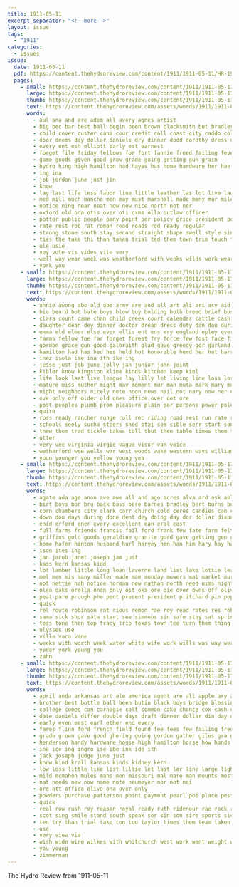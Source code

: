 ```yaml
---
title: 1911-05-11
excerpt_separator: "<!--more-->"
layout: issue
tags:
  - "1911"
categories:
  - issues
issue:
  date: 1911-05-11
  pdf: https://content.thehydroreview.com/content/1911/1911-05-11/HR-1911-05-11.pdf
  pages:
    - small: https://content.thehydroreview.com/content/1911/1911-05-11/small/HR-1911-05-11-01.jpg
      large: https://content.thehydroreview.com/content/1911/1911-05-11/large/HR-1911-05-11-01.jpg
      thumb: https://content.thehydroreview.com/content/1911/1911-05-11/thumbnails/HR-1911-05-11-01.jpg
      text: https://content.thehydroreview.com/assets/words/1911/1911-05-11/HR-1911-05-11-01.txt
      words:
        - aul ana and are adem all avery agnes artist
        - big bec bar best ball begin been brown blacksmith but bradley bank baby ber bros brought bonds board buster bery bridgeport
        - child cover custer cana cour credit call coast city caddo collins county come company cheap con can cost cream
        - door deems day dollar daniels dry dinner dodd dorothy dress deputy dolese done doing during
        - every ent esh elliott early est earnest
        - forget file friday fellows for fort fannie freed failing fever from
        - game goods given good grow grade going getting gun grain
        - hydro hing high hamilton had hayes has home hardware her hae held
        - ing ina
        - job jordan june just jin
        - know
        - lay last life less labor line little leather las lot live law les late lacy lady living loss lied lines
        - med mill much mancha men may must marshall made many mar miles man money more materi miss mean mak mac
        - notice ning near neat now new nice north not ner
        - oxford old ona otis over oti orms olla outlaw officer
        - potter public people pany point per policy price president pow ply peg paul phe part past pet place pittsburg
        - rate rest rob rat roman road roads rod ready regular
        - strong stone south stay second straight shape swell style sin special suit sasso ship she saturday said see sees state saving styles spring sale such summer sat shoe stock service schools saas school scott
        - ties the take thi than taken trial ted them town trim touch tom tin
        - ule usie
        - vey vote vis vides vite very
        - well way wear week was weatherford with weeks wilds work wearing want will worms write went
        - york you
    - small: https://content.thehydroreview.com/content/1911/1911-05-11/small/HR-1911-05-11-02.jpg
      large: https://content.thehydroreview.com/content/1911/1911-05-11/large/HR-1911-05-11-02.jpg
      thumb: https://content.thehydroreview.com/content/1911/1911-05-11/thumbnails/HR-1911-05-11-02.jpg
      text: https://content.thehydroreview.com/assets/words/1911/1911-05-11/HR-1911-05-11-02.txt
      words:
        - annie awong abo ald abe army are aud all art ali ari acy aid alberta admire aby and auld age ave able
        - bia beard bot bate boys blow buy bolding both breed brief bus ber began board bas burn bands bonds been but bag bud band back bis bead ballard bob baud bold burst big bik brick business bear brought blaine borse bix bill bring bitterly better bor boy bors baz body benscoter
        - clara count came chan child creek court calendar cattle cash cowboy conte carver carnegie con confer clay check city cheap congress cabin cad car class christian content cavanagh county change courage chick charles church col come can cant corn care cedar clerk clinton call card chief
        - daughter dean dey dinner doctor dread dress duty dan dou during die dout dear doty down days dungan danger dollar doubt dust dar day dooley decora drop daring
        - emma eld elmer else ever ellis ent ens ery england epley every ence eastern eager even
        - farms fellow foe far forget forest fry force few fost face first fail fon faith felt friday fort forester fone foster fresh for friends fight fires farm farrell forward favor fare fam from fey fetch free fire file
        - gordon grace gun good galbraith glad gave greedy gor garland grade greed gregg guess girt getting given going gust
        - hamilton had has hed hes held hot honorable herd her hut harry honor house him heart home happy head hershey halt high hard henry hills heath hall hinton helen hydro hang hight hamlin huss
        - inez isola ise ina ith ike ing
        - jesse just job june jolly jan junior john joint
        - kibler know kingston kline kinds kitchen keep kiel
        - life look last live league lay lilly let living line loss lose lodge land lin lawless lands little left like low louise losing lad lite love leader list long luck lee lead lot large lynch len lane lean lawton lige later laud ler law
        - mature miss muther might may moment mur man muta mark mary must monday monda mills maud money morn many marvel much moder music most moser made med moat mew mans more mus men mention menary mau members memory
        - night neighbors nicely note noon news nail not nary now ner numbers neigh nation new nai notice noth never
        - ove only off older old ones office over oot ore
        - post peoples plumb prom pleasure plain par persons power pole petty perfect past paper person pew pang prayer pay packard pretty pack private place president parent present part pastor per pieper pearl pinley polley pou pleas public policy pitzer people pass pos pain park pata
        - quire
        - ross ready rancher runge roll rec riding road rest run rate robertson rope red roosevelt ranger rather russel read rant real robins rue rey rates rob room rebekah reason regular range roberts roland race roy
        - schools seely sucha steers shed stai sem sible serr start song saw streets strength spain sweets sage sunda stella secret show shy sister said soon school scott skill sary suter shape sides simple send state say self speed she sick slay shaw sat swartzendruber stewart side sunny south seargent silver saturday such sear shall smith sun sever standing sowe son sunday second sayre setting surprise street sam summer sue spare study save shower see strike short states sul stones sense super sermon sou sum sweet
        - thew thom trad tickle takes toll thut then table times them ten tad teach tag taken thing toward town tines thie the teed tell tra take talk tim tha trom too test try turck than tie tone tory teal ting tail
        - utter
        - very vee virginia virgie vague visor van voice
        - wetherford wee wells war west woods wake western ways williams word will welcome write weal way week why wedlock want well walter was with wild wan wen world water washington words work woo wend while walls waiters wife warn went willing wish wall worth wass wary weatherford
        - youn younger you yellow young yea
    - small: https://content.thehydroreview.com/content/1911/1911-05-11/small/HR-1911-05-11-03.jpg
      large: https://content.thehydroreview.com/content/1911/1911-05-11/large/HR-1911-05-11-03.jpg
      thumb: https://content.thehydroreview.com/content/1911/1911-05-11/thumbnails/HR-1911-05-11-03.jpg
      text: https://content.thehydroreview.com/assets/words/1911/1911-05-11/HR-1911-05-11-03.txt
      words:
        - agate ada age anon ave awe all and ago acres alva ard ask able are
        - birt boys bor bru back bass bere barnes bradley bert burns butter better banker buen but blanchard been buy bie brown bea beith big bei bank baptist business brother bibles
        - corn chambers city clark carr church cold ceres candies can cotton come county carrie christy cashier company clampitt cake cecil cream cad colorado came change collins capers crowell celine caine cecile crean caddo ceo christ cousin cox call
        - down dou days during done dent dey doing day dor dollar dixon deed death daniels daughter dal deering
        - enid erford ener every excellent ean eral east
        - full farms friends francis fail ford frank few fate farm felton frisco free friend funny fei fan for fonda frederick field finder fair from fuel
        - griffins gold goods geraldine granite gord gave getting gen good glad gas gertie general gene green guard gone
        - home hafer hinton husband hurl harvey hen han him hary hay harry hey hin house hall hydro hobart hungate hydes heis hale hare hollister hoover hattie her how helen hazel hald had hot hens has hibbs honor
        - ison ites ing
        - jan jacob janet joseph jam just
        - kass kern kansas kidd
        - lot lamber little long loan laverne land list lake lottie learn last louise laval lace lacy left lewis league lords law
        - mel men mis many miller made mae monday mowers mai market murphy myers mita may maar messer medal madge miss mabel mori mould mangum mon mou mabe mildred
        - not nettie nah notice norman new nathan north need nims night
        - olea oaks orella onan only ost oka ore oie over owns off oliver
        - peat pare prough phe pent present president pritchard pin pope paul paddy per pou price pal pearl pen pastel poe
        - quick
        - rel route robinson rat rious remon rae roy read rates res robert rakes riga ray rickert ruth rien roman robins reap reason
        - sama sick shor sata start see simmons sin safe stay sat springs such sac sunday sons show shew small surprise seed sic sis snyder saturday sun seas salesman slocum short silver seaford store sal sire ser stockton sees straight she south saa seis signs son sister
        - tess tone than top tracy trip texas town tee turn them thing taken treasure tate ton tous tie the trom
        - ulysses use
        - ville vaca vane
        - weeks with worth week water white wife work wills was way weatherford went wheat wheeler west well will wait wide win
        - yoder york young you
        - zahn
    - small: https://content.thehydroreview.com/content/1911/1911-05-11/small/HR-1911-05-11-04.jpg
      large: https://content.thehydroreview.com/content/1911/1911-05-11/large/HR-1911-05-11-04.jpg
      thumb: https://content.thehydroreview.com/content/1911/1911-05-11/thumbnails/HR-1911-05-11-04.jpg
      text: https://content.thehydroreview.com/assets/words/1911/1911-05-11/HR-1911-05-11-04.txt
      words:
        - april anda arkansas art ale america agent are all apple ary able aud and age
        - brother best bottle ball been butin black boys bridge blessing bros buggy bridgeport breeding breed bills book bear brader but blue back bile broncho
        - college comes can carnegie colt common cake chance cox cash car cha con cure choice creek care corns cas carry count clifford champagne cream course city coates county cheap corn clyde cost corner
        - date daniels differ double days draft dinner dollar din day does
        - early even east earl ether end every
        - fares flinn ford french field found fee fees few failing fred fine farmer farm favor from first friday foot for frank forget
        - grade grown gave good ghering going gordon gather giles gra getting games game general
        - henderson handy hardware house high hamilton horse how hands has harry hard her hydro harness herb honor hon handle hungate him half hope hye
        - ina ice ing ingro ise ibe ink ide ith
        - jack joseph judge june just
        - know kind krall kansas kinds kidney kern
        - low loss little like list lillie let last lar line large light longer living
        - mild mcmahon mules mans mon missouri mal mare man mounts most mis mauldin montgomery may matter mont must many more major merit mealy main means mares
        - nat needs new now name note neumeyer nor not nai
        - ore ott office olive ona over only
        - powders purchase patterson point payment pearl poi place pest pretty policy points price public per persons people poles port piano pier present
        - quick
        - real row rush roy reason royal ready ruth ridenour rae rock round range
        - scot sing smile stand south speak sor sin son sire sports sick sunday standing season springs sim see stallion sale shall stands seems sires small school surgeon spring sermon sells service scale single stock slight shelton smith sun
        - ten try than trial take ton too taylor times them team taken tool thad town teacher turn trotter the tree thomas tea trip tim thing
        - use
        - very view via
        - wish wide wire wilkes with whitchurch west work went weight was wheeler waters way week want while will well
        - you young
        - zimmerman
---
```


The Hydro Review from 1911-05-11

<!--more-->

